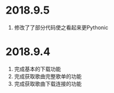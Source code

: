 
# 2018.9.5 #
1. 修改了了部分代码使之看起来更Pythonic

# 2018.9.4 #
1. 完成基本的下载功能
1. 完成获取歌曲完整歌单的功能
1. 完成获取歌曲下载连接的功能